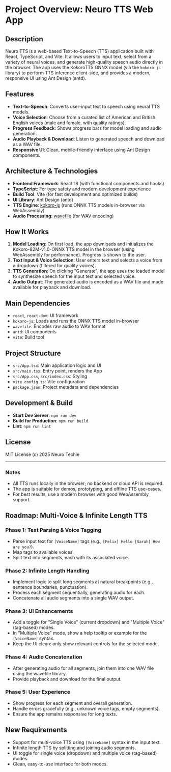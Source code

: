 # Project Overview: Neuro TTS Web App

## Description

Neuro TTS is a web-based Text-to-Speech (TTS) application built with React, TypeScript, and Vite. It allows users to input text, select from a variety of neural voices, and generate high-quality speech audio directly in the browser. The app uses the KokoroTTS ONNX model (via the `kokoro-js` library) to perform TTS inference client-side, and provides a modern, responsive UI using Ant Design (antd).

## Features

- **Text-to-Speech**: Converts user-input text to speech using neural TTS models.
- **Voice Selection**: Choose from a curated list of American and British English voices (male and female, with quality ratings).
- **Progress Feedback**: Shows progress bars for model loading and audio generation.
- **Audio Playback & Download**: Listen to generated speech and download as a WAV file.
- **Responsive UI**: Clean, mobile-friendly interface using Ant Design components.

## Architecture & Technologies

- **Frontend Framework**: React 18 (with functional components and hooks)
- **TypeScript**: For type safety and modern development experience
- **Build Tool**: Vite (for fast development and optimized builds)
- **UI Library**: Ant Design (antd)
- **TTS Engine**: [kokoro-js](https://www.npmjs.com/package/kokoro-js) (runs ONNX TTS models in-browser via WebAssembly)
- **Audio Processing**: [wavefile](https://www.npmjs.com/package/wavefile) (for WAV encoding)

## How It Works

1. **Model Loading**: On first load, the app downloads and initializes the Kokoro-82M-v1.0-ONNX TTS model in the browser (using WebAssembly for performance). Progress is shown to the user.
2. **Text Input & Voice Selection**: User enters text and selects a voice from a dropdown (filtered for quality voices).
3. **TTS Generation**: On clicking "Generate", the app uses the loaded model to synthesize speech for the input text and selected voice.
4. **Audio Output**: The generated audio is encoded as a WAV file and made available for playback and download.

## Main Dependencies

- `react`, `react-dom`: UI framework
- `kokoro-js`: Loads and runs the ONNX TTS model in-browser
- `wavefile`: Encodes raw audio to WAV format
- `antd`: UI components
- `vite`: Build tool

## Project Structure

- `src/App.tsx`: Main application logic and UI
- `src/main.tsx`: Entry point, renders the App
- `src/App.css`, `src/index.css`: Styling
- `vite.config.ts`: Vite configuration
- `package.json`: Project metadata and dependencies

## Development & Build

- **Start Dev Server**: `npm run dev`
- **Build for Production**: `npm run build`
- **Lint**: `npm run lint`

## License

MIT License (c) 2025 Neuro Techie

---

### Notes

- All TTS runs locally in the browser; no backend or cloud API is required.
- The app is suitable for demos, prototyping, and offline TTS use-cases.
- For best results, use a modern browser with good WebAssembly support.

## Roadmap: Multi-Voice & Infinite Length TTS

### Phase 1: Text Parsing & Voice Tagging

- Parse input text for `[VoiceName]` tags (e.g., `[Felix] Hello [Sarah] How are you?`).
- Map tags to available voices.
- Split text into segments, each with its associated voice.

### Phase 2: Infinite Length Handling

- Implement logic to split long segments at natural breakpoints (e.g., sentence boundaries, punctuation).
- Process each segment sequentially, generating audio for each.
- Concatenate all audio segments into a single WAV output.

### Phase 3: UI Enhancements

- Add a toggle for "Single Voice" (current dropdown) and "Multiple Voice" (tag-based) modes.
- In "Multiple Voice" mode, show a help tooltip or example for the `[VoiceName]` syntax.
- Keep the UI clean: only show relevant controls for the selected mode.

### Phase 4: Audio Concatenation

- After generating audio for all segments, join them into one WAV file using the wavefile library.
- Provide playback and download for the final output.

### Phase 5: User Experience

- Show progress for each segment and overall generation.
- Handle errors gracefully (e.g., unknown voice tags, empty segments).
- Ensure the app remains responsive for long texts.

## New Requirements

- Support for multi-voice TTS using `[VoiceName]` syntax in the input text.
- Infinite length TTS by splitting and joining audio segments.
- UI toggle for single voice (dropdown) and multiple voice (tag-based) modes.
- Clean, easy-to-use interface for both modes.
